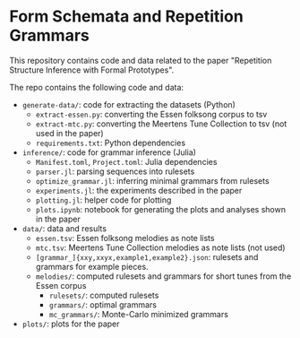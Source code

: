 # Form Schemata and Repetition Grammars

This repository contains code and data related to the paper "Repetition Structure Inference with Formal Prototypes".

The repo contains the following code and data:
- `generate-data/`: code for extracting the datasets (Python)
  - `extract-essen.py`: converting the Essen folksong corpus to tsv
  - `extract-mtc.py`: converting the Meertens Tune Collection to tsv (not used in the paper)
  - `requirements.txt`: Python dependencies
- `inference/`: code for grammar inference (Julia)
  - `Manifest.toml`, `Project.toml`: Julia dependencies
  - `parser.jl`: parsing sequences into rulesets
  - `optimize_grammar.jl`: inferring minimal grammars from rulesets
  - `experiments.jl`: the experiments described in the paper
  - `plotting.jl`: helper code for plotting
  - `plots.ipynb`: notebook for generating the plots and analyses shown in the paper
- `data/`: data and results
  - `essen.tsv`: Essen folksong melodies as note lists
  - `mtc.tsv`: Meertens Tune Collection melodies as note lists (not used)
  - `[grammar_]{xxy,xxyx,example1,example2}.json`: rulesets and grammars for example pieces.
  - `melodies/`: computed rulesets and grammars for short tunes from the Essen corpus
    - `rulesets/`: computed rulesets
    - `grammars/`: optimal grammars
    - `mc_grammars/`: Monte-Carlo minimized grammars
- `plots/`: plots for the paper
